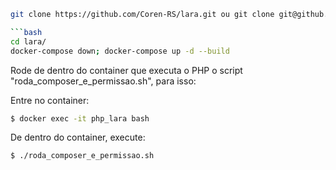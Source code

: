 ```bash
git clone https://github.com/Coren-RS/lara.git ou git clone git@github.com:coren-rs/lara.git se você tiver permissão

```bash
cd lara/
docker-compose down; docker-compose up -d --build
```

Rode de dentro do container que executa o PHP o script "roda_composer_e_permissao.sh", para isso:

Entre no container:

```bash
$ docker exec -it php_lara bash 
```

De dentro do container, execute:

```bash
$ ./roda_composer_e_permissao.sh
```




